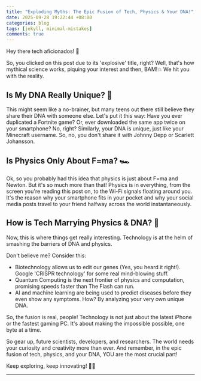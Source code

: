 ```yaml
---
title: "Exploding Myths: The Epic Fusion of Tech, Physics & Your DNA!"
date: 2025-09-28 19:22:44 +08:00
categories: blog
tags: [jekyll, minimal-mistakes]
comments: true
---
```


Hey there tech aficionados! 🚀

So, you clicked on this post due to its 'explosive' title, right? Well, that's how mythical science works, piquing your interest and then, BAM!💥 We hit you with the reality.

## Is My DNA Really Unique? 🧬

This might seem like a no-brainer, but many teens out there still believe they share their DNA with someone else. Let's put it this way: Have you ever duplicated a Fortnite game? Or, ever downloaded the same app twice on your smartphone? No, right? Similarly, your DNA is unique, just like your Minecraft username. So, no, you don't share it with Johnny Depp or Scarlett Johansson.

## Is Physics Only About F=ma? 🏎️

Ok, so you probably had this idea that physics is just about F=ma and Newton. But it's so much more than that! Physics is in everything, from the screen you're reading this post on, to the Wi-Fi signals floating around you. It's the reason why your smartphone fits in your pocket and why your social media posts travel to your friend halfway across the world instantaneously.

## How is Tech Marrying Physics & DNA? 📱

Now, this is where things get really interesting. Technology is at the helm of smashing the barriers of DNA and physics. 

Don't believe me? Consider this:

- Biotechnology allows us to edit our genes (Yes, you heard it right!). Google 'CRISPR technology' for some real mind-blowing stuff.
- Quantum Computing is the next frontier of physics and computation, promising speeds faster than The Flash can run.
- AI and machine learning are being used to predict diseases before they even show any symptoms. How? By analyzing your very own unique DNA.

So, the fusion is real, people! Technology is not just about the latest iPhone or the fastest gaming PC. It's about making the impossible possible, one byte at a time.

So gear up, future scientists, developers, and researchers. The world needs your curiosity and creativity more than ever. And remember, in the epic fusion of tech, physics, and your DNA, YOU are the most crucial part!

Keep exploring, keep innovating! 🚀💡

---
